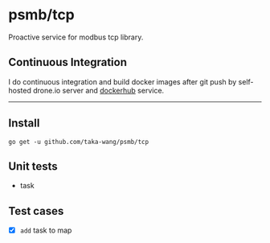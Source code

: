 # psmb/tcp

Proactive service for modbus tcp library.

## Continuous Integration

I do continuous integration and build docker images after git push by self-hosted drone.io server and [dockerhub]((https://hub.docker.com/r/takawang/c-modbus-slave/)) service.

---

## Install

```
go get -u github.com/taka-wang/psmb/tcp
```


## Unit tests

- task

## Test cases

- [x] `add` task to map
